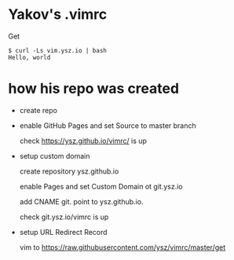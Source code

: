 # Yakov's .vimrc 

Get 

```
$ curl -Ls vim.ysz.io | bash
Hello, world
```

# how his repo was created 

- create repo 

- enable GitHub Pages and set Source to master branch 

    check https://ysz.github.io/vimrc/ is up  

- setup custom domain

    create repository ysz.github.io

    enable Pages and set Custom Domain ot git.ysz.io

    add CNAME git. point to ysz.github.io. 

    check git.ysz.io/vimrc is up  

- setup URL Redirect Record

    vim to https://raw.githubusercontent.com/ysz/vimrc/master/get

